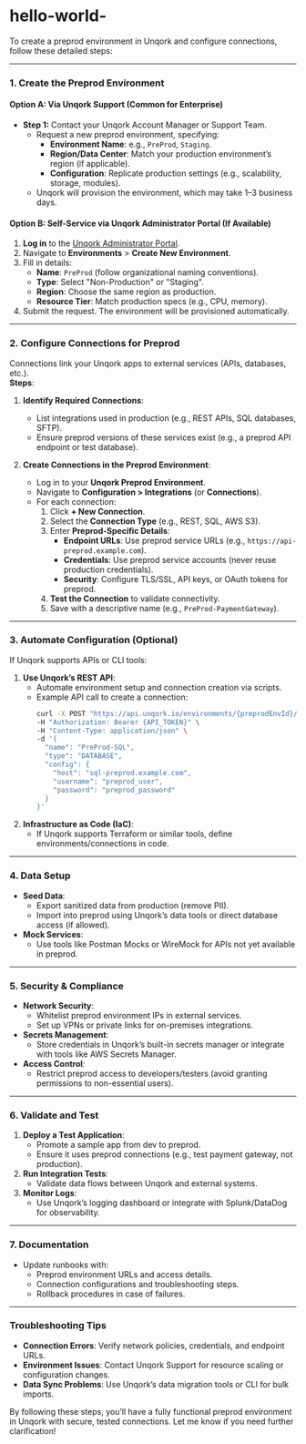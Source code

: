 # hello-world-


To create a preprod environment in Unqork and configure connections, follow these detailed steps:

---

### **1. Create the Preprod Environment**
#### **Option A: Via Unqork Support (Common for Enterprise)**
- **Step 1:** Contact your Unqork Account Manager or Support Team.
  - Request a new preprod environment, specifying:
    - **Environment Name**: e.g., `PreProd`, `Staging`.
    - **Region/Data Center**: Match your production environment’s region (if applicable).
    - **Configuration**: Replicate production settings (e.g., scalability, storage, modules).
  - Unqork will provision the environment, which may take 1–3 business days.

#### **Option B: Self-Service via Unqork Administrator Portal (If Available)**
1. **Log in** to the [Unqork Administrator Portal](https://admin.unqork.io/).
2. Navigate to **Environments** > **Create New Environment**.
3. Fill in details:
   - **Name**: `PreProd` (follow organizational naming conventions).
   - **Type**: Select "Non-Production" or "Staging".
   - **Region**: Choose the same region as production.
   - **Resource Tier**: Match production specs (e.g., CPU, memory).
4. Submit the request. The environment will be provisioned automatically.

---

### **2. Configure Connections for Preprod**
Connections link your Unqork apps to external services (APIs, databases, etc.).  
**Steps**:
1. **Identify Required Connections**:
   - List integrations used in production (e.g., REST APIs, SQL databases, SFTP).
   - Ensure preprod versions of these services exist (e.g., a preprod API endpoint or test database).

2. **Create Connections in the Preprod Environment**:
   - Log in to your **Unqork Preprod Environment**.
   - Navigate to **Configuration > Integrations** (or **Connections**).
   - For each connection:
     1. Click **+ New Connection**.
     2. Select the **Connection Type** (e.g., REST, SQL, AWS S3).
     3. Enter **Preprod-Specific Details**:
        - **Endpoint URLs**: Use preprod service URLs (e.g., `https://api-preprod.example.com`).
        - **Credentials**: Use preprod service accounts (never reuse production credentials).
        - **Security**: Configure TLS/SSL, API keys, or OAuth tokens for preprod.
     4. **Test the Connection** to validate connectivity.
     5. Save with a descriptive name (e.g., `PreProd-PaymentGateway`).

---

### **3. Automate Configuration (Optional)**
If Unqork supports APIs or CLI tools:
1. **Use Unqork’s REST API**:
   - Automate environment setup and connection creation via scripts.
   - Example API call to create a connection:
     ```bash
     curl -X POST "https://api.unqork.io/environments/{preprodEnvId}/connections" \
     -H "Authorization: Bearer {API_TOKEN}" \
     -H "Content-Type: application/json" \
     -d '{
       "name": "PreProd-SQL",
       "type": "DATABASE",
       "config": {
         "host": "sql-preprod.example.com",
         "username": "preprod_user",
         "password": "preprod_password"
       }
     }'
     ```
2. **Infrastructure as Code (IaC)**:
   - If Unqork supports Terraform or similar tools, define environments/connections in code.

---

### **4. Data Setup**
- **Seed Data**:
  - Export sanitized data from production (remove PII).
  - Import into preprod using Unqork’s data tools or direct database access (if allowed).
- **Mock Services**:
  - Use tools like Postman Mocks or WireMock for APIs not yet available in preprod.

---

### **5. Security & Compliance**
- **Network Security**:
  - Whitelist preprod environment IPs in external services.
  - Set up VPNs or private links for on-premises integrations.
- **Secrets Management**:
  - Store credentials in Unqork’s built-in secrets manager or integrate with tools like AWS Secrets Manager.
- **Access Control**:
  - Restrict preprod access to developers/testers (avoid granting permissions to non-essential users).

---

### **6. Validate and Test**
1. **Deploy a Test Application**:
   - Promote a sample app from dev to preprod.
   - Ensure it uses preprod connections (e.g., test payment gateway, not production).
2. **Run Integration Tests**:
   - Validate data flows between Unqork and external systems.
3. **Monitor Logs**:
   - Use Unqork’s logging dashboard or integrate with Splunk/DataDog for observability.

---

### **7. Documentation**
- Update runbooks with:
  - Preprod environment URLs and access details.
  - Connection configurations and troubleshooting steps.
  - Rollback procedures in case of failures.

---

### **Troubleshooting Tips**
- **Connection Errors**: Verify network policies, credentials, and endpoint URLs.
- **Environment Issues**: Contact Unqork Support for resource scaling or configuration changes.
- **Data Sync Problems**: Use Unqork’s data migration tools or CLI for bulk imports.

By following these steps, you’ll have a fully functional preprod environment in Unqork with secure, tested connections. Let me know if you need further clarification!












